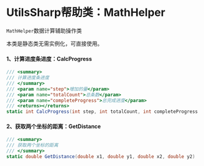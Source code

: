 # UtilsSharp帮助类：MathHelper

`MathHelper`数据计算辅助操作类

本类是静态类无需实例化，可直接使用。

#### 1、计算进度条进度：CalcProgress

```c#
/// <summary>
/// 计算进度条进度
/// </summary>
/// <param name="step">增加的量</param>
/// <param name="totalCount">总条数</param>
/// <param name="completeProgress">总完成进度</param>
/// <returns></returns>
static int CalcProgress(int step, int totalCount, int completeProgress = 100)
```

#### 2、获取两个坐标的距离：GetDistance

```c#
/// <summary>
/// 获取两个坐标的距离
/// </summary>
static double GetDistance(double x1, double y1, double x2, double y2)
```
